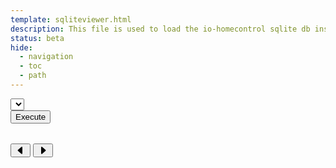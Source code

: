 ```yaml
---
template: sqliteviewer.html
description: This file is used to load the io-homecontrol sqlite db inside the documentation.
status: beta
hide:
  - navigation
  - toc
  - path
---
```

<!--
<div id="main-container" class="container shadow bg-white">
  <div class="row text-center p-3 align-items-stretch" id="dropzone" onclick="dropzoneClick(this)">
    <div class="d-flex border border-info-subtle rounded-1 align-items-center justify-content-center">
      <div id="drop-text">drop or click to open io-homecontrol db
        <a id="sample-db-link" class="no-propagate small text-decoration-none" href="../../parameter/database/iohomecontrol.sqlite"><br/><br/>load io-homecontrol db</a></div>
      <div id="drop-loading" class="d-flex align-items-center d-none"><div class="spinner-border me-2" role="status"><span class="visually-hidden">Loading...</span></div><b>Processing file...</b></div>
    </div>
  </div>
-->
  <div id="output-box" class="container-fluid">
    <div class="input-group"><select id="tables" class="form-select" title="Table"></select>
<!--
      <div class="dropdown ms-2"><button class="btn btn-outline-secondary dropdown-toggle" type="button" id="dropdownMenu1" data-bs-toggle="dropdown" aria-expanded="false">Export</button>
        <ul class="dropdown-menu" aria-labelledby="dropdownMenu1">
          <li><a class="dropdown-item" href="#" onclick="exportAllToCsv()">All tables to CSV</a></li>
          <li><a class="dropdown-item" href="#" onclick="exportSelectedTableToCsv()">Selected table to CSV</a></li>
          <li><a class="dropdown-item" href="#" onclick="exportQueryTableToCsv()">Query table to CSV</a></li>
        </ul>
      </div>
-->
    </div>
      <div class="d-flex mt-3 mb-3"><div id="sql-editor" class="form-control form-control-lg col me-2"></div><button class="btn btn-primary col-auto" id="sql-run" type="submit" onclick="executeSql(this)">Execute</button></div>
      <div class="alert alert-danger" id="error" style="display: none"></div>
      <div class="alert alert-info" id="info" style="display: none"></div>
      <div class="row pb-4"><div class="overflow-x-auto"><table id="data" class="table table-sm table-bordered table-hover table-striped"><thead><tr></tr></thead><tbody class="table-group-divider"></tbody></table></div></div>
  </div>
<!-- </div> -->
<div id="bottom-bar" class="d-flex position-sticky justify-content-center bottom-0 pb-4 d-none pe-none">
    <div class="row bg-white border border-dark shadow p-3 rounded-2 pe-auto">
        <button class="btn btn-outline-secondary btn-sm lh-1 col-auto" id="page-prev" type="submit" onclick="setPage(this, false)">
            <svg xmlns="http://www.w3.org/2000/svg" width="16" height="16" fill="currentColor" class="bi bi-caret-left-fill" viewBox="0 0 16 16">
                <path d="m3.86 8.753 5.482 4.796c.646.566 1.658.106 1.658-.753V3.204a1 1 0 0 0-1.659-.753l-5.48 4.796a1 1 0 0 0 0 1.506z"/>
            </svg>
        </button>
        <a href="javascript:void(0)" data-bs-toggle="tooltip" class="text-decoration-none col-auto" onclick="setPage(this)" id="pager"></a>
        <button class="btn btn-outline-secondary btn-sm lh-1 col-auto" id="page-next" type="submit" onclick="setPage(this, true)">
            <svg xmlns="http://www.w3.org/2000/svg" width="16" height="16" fill="currentColor" class="bi bi-caret-right-fill" viewBox="0 0 16 16">
                <path d="m12.14 8.753-5.482 4.796c-.646.566-1.658.106-1.658-.753V3.204a1 1 0 0 1 1.659-.753l5.48 4.796a1 1 0 0 1 0 1.506z"/>
            </svg>
        </button>
    </div>
</div>

<!-- <input type="file" id="dropzone-dialog" style="opacity: 0;display:none"> -->

